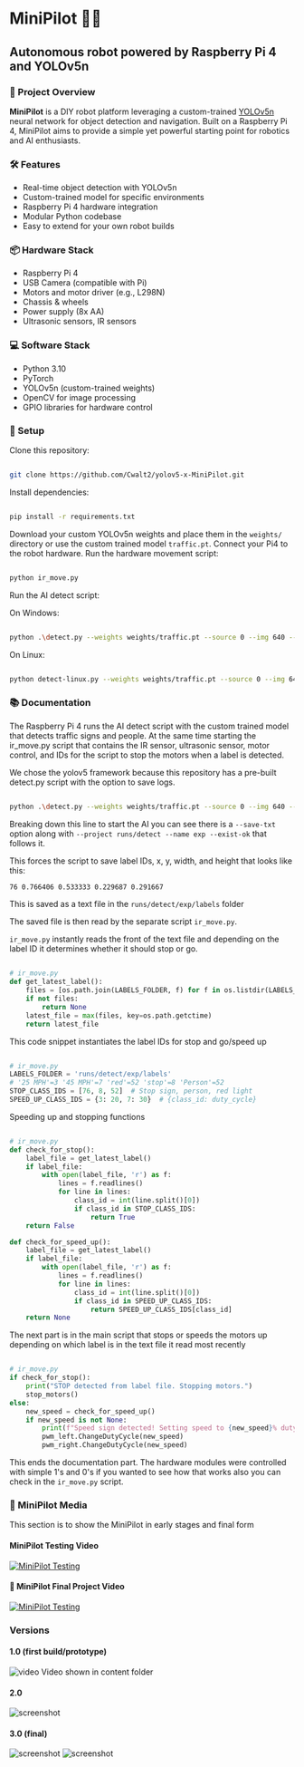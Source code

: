 <!-- README Template for MiniPilot Project -->
# MiniPilot 🚗🤖

## **Autonomous robot powered by Raspberry Pi 4 and YOLOv5n**

### 🌟 Project Overview

**MiniPilot** is a DIY robot platform leveraging a custom-trained [YOLOv5n](https://github.com/ultralytics/yolov5) neural network for object detection and navigation. Built on a Raspberry Pi 4, MiniPilot aims to provide a simple yet powerful starting point for robotics and AI enthusiasts.

### 🛠️ Features

- Real-time object detection with YOLOv5n
- Custom-trained model for specific environments
- Raspberry Pi 4 hardware integration
- Modular Python codebase
- Easy to extend for your own robot builds

### 📦 Hardware Stack

- Raspberry Pi 4
- USB Camera (compatible with Pi)
- Motors and motor driver (e.g., L298N)
- Chassis & wheels
- Power supply (8x AA)
- Ultrasonic sensors, IR sensors

### 💻 Software Stack

- Python 3.10
- PyTorch
- YOLOv5n (custom-trained weights)
- OpenCV for image processing
- GPIO libraries for hardware control

### 🚀 Setup

Clone this repository:

``` bash

git clone https://github.com/Cwalt2/yolov5-x-MiniPilot.git
 ```

Install dependencies:

``` bash

pip install -r requirements.txt
```

Download your custom YOLOv5n weights and place them in the `weights/` directory or use the custom trained model `traffic.pt`.
Connect your Pi4 to the robot hardware.
Run the hardware movement script:

``` bash

python ir_move.py
```

Run the AI detect script:

On Windows:

``` bash

python .\detect.py --weights weights/traffic.pt --source 0 --img 640 --conf 0.4 --device cpu --save-txt --project runs/detect --name exp --exist-ok
```

On Linux:

``` bash

python detect-linux.py --weights weights/traffic.pt --source 0 --img 640 --conf 0.4 --device cpu --save-txt --project runs/detect --name exp --exist-ok
```

### :books: Documentation

The Raspberry Pi 4 runs the AI detect script with the custom trained model that detects traffic signs and people. At the same time starting the ir_move.py script that contains the IR sensor, ultrasonic sensor, motor control, and IDs for the script to stop the motors when a label is detected.

We chose the yolov5 framework because this repository has a pre-built detect.py script with the option to save logs.

``` bash

python .\detect.py --weights weights/traffic.pt --source 0 --img 640 --conf 0.4 --device cpu --save-txt --project runs/detect --name exp --exist-ok
```

Breaking down this line to start the AI you can see there is a `--save-txt` option along with `--project runs/detect --name exp --exist-ok` that follows it.

This forces the script to save label IDs, x, y, width, and height that looks like this:

``` bash
76 0.766406 0.533333 0.229687 0.291667
```

This is saved as a text file in the `runs/detect/exp/labels` folder

The saved file is then read by the separate script `ir_move.py`.

`ir_move.py` instantly reads the front of the text file and depending on the label ID it determines whether it should stop or go.

``` Python

# ir_move.py
def get_latest_label():
    files = [os.path.join(LABELS_FOLDER, f) for f in os.listdir(LABELS_FOLDER) if f.endswith('.txt')]
    if not files:
        return None
    latest_file = max(files, key=os.path.getctime)
    return latest_file
```

This code snippet instantiates the label IDs for stop and go/speed up

``` Python

# ir_move.py
LABELS_FOLDER = 'runs/detect/exp/labels'
# '25 MPH'=3 '45 MPH'=7 'red'=52 'stop'=8 'Person'=52
STOP_CLASS_IDS = [76, 8, 52]  # Stop sign, person, red light
SPEED_UP_CLASS_IDS = {3: 20, 7: 30}  # {class_id: duty_cycle}
```

Speeding up and stopping functions

``` Python

# ir_move.py
def check_for_stop():
    label_file = get_latest_label()
    if label_file:
        with open(label_file, 'r') as f:
            lines = f.readlines()
            for line in lines:
                class_id = int(line.split()[0])
                if class_id in STOP_CLASS_IDS:
                    return True
    return False

def check_for_speed_up():
    label_file = get_latest_label()
    if label_file:
        with open(label_file, 'r') as f:
            lines = f.readlines()
            for line in lines:
                class_id = int(line.split()[0])
                if class_id in SPEED_UP_CLASS_IDS:
                    return SPEED_UP_CLASS_IDS[class_id]
    return None
```

The next part is in the main script that stops or speeds the motors up depending on which label is in the text file it read most recently

``` Python

# ir_move.py
if check_for_stop():
    print("STOP detected from label file. Stopping motors.")
    stop_motors()
else:
    new_speed = check_for_speed_up()
    if new_speed is not None:
        print(f"Speed sign detected! Setting speed to {new_speed}% duty cycle.")
        pwm_left.ChangeDutyCycle(new_speed)
        pwm_right.ChangeDutyCycle(new_speed)
```

This ends the documentation part. The hardware modules were controlled with simple 1's and 0's if you wanted to see how that works also you can check in the `ir_move.py` script.

### 📄 MiniPilot Media

  This section is to show the MiniPilot in early stages and final form

#### MiniPilot Testing Video

[![MiniPilot Testing](/content/mini-test-video.png)](https://www.youtube.com/watch?v=i7lNd4yu97I&t=354s)

#### :movie_camera: MiniPilot Final Project Video

[![MiniPilot Testing](/content/mini-final-thumbnail.png)](https://www.youtube.com/watch?v=wfdWKDR5kUk)

### Versions

#### 1.0 (first build/prototype)

![video](content/mini-1.png)
Video shown in content folder

#### 2.0

![screenshot](content/mini-2.png)

#### 3.0 (final)

![screenshot](content/mini-top.png)
![screenshot](content/mini-bottom.png)
